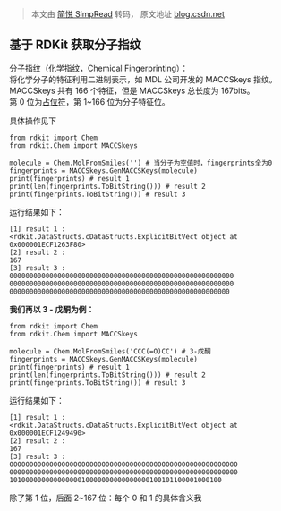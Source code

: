 > 本文由 [简悦 SimpRead](http://ksria.com/simpread/) 转码， 原文地址 [blog.csdn.net](https://blog.csdn.net/zkchen0420/article/details/97921745?ops_request_misc=%257B%2522request%255Fid%2522%253A%2522169880631816800185831282%2522%252C%2522scm%2522%253A%252220140713.130102334..%2522%257D&request_id=169880631816800185831282&biz_id=0&utm_medium=distribute.pc_search_result.none-task-blog-2~all~sobaiduend~default-1-97921745-null-null.142^v96^pc_search_result_base2&utm_term=rdkit%20%E5%88%86%E5%AD%90%E6%8C%87%E7%BA%B9&spm=1018.2226.3001.4187)

基于 RDKit 获取分子指纹
---------------

分子指纹（化学指纹，Chemical Fingerprinting）：  
将化学分子的特征利用二进制表示，如 MDL 公司开发的 MACCSkeys 指纹。  
MACCSkeys 共有 166 个特征，但是 MACCSkeys 总长度为 167bits。  
第 0 位为[占位符](https://so.csdn.net/so/search?q=%E5%8D%A0%E4%BD%8D%E7%AC%A6&spm=1001.2101.3001.7020)，第 1~166 位为分子特征位。

具体操作见下

```
from rdkit import Chem
from rdkit.Chem import MACCSkeys

molecule = Chem.MolFromSmiles('') # 当分子为空值时，fingerprints全为0
fingerprints = MACCSkeys.GenMACCSKeys(molecule)
print(fingerprints) # result 1
print(len(fingerprints.ToBitString())) # result 2
print(fingerprints.ToBitString()) # result 3

```

运行结果如下：

```
[1] result 1 : 
<rdkit.DataStructs.cDataStructs.ExplicitBitVect object at 0x000001ECF1263F80>
[2] result 2 :
167
[3] result 3 :
00000000000000000000000000000000000000000000000000000000
00000000000000000000000000000000000000000000000000000000
0000000000000000000000000000000000000000000000000000000

```

**我们再以 3 - 戊酮为例：**

```
from rdkit import Chem
from rdkit.Chem import MACCSkeys

molecule = Chem.MolFromSmiles('CCC(=O)CC') # 3-戊酮
fingerprints = MACCSkeys.GenMACCSKeys(molecule)
print(fingerprints) # result 1
print(len(fingerprints.ToBitString())) # result 2
print(fingerprints.ToBitString()) # result 3

```

运行结果如下：

```
[1] result 1 : 
<rdkit.DataStructs.cDataStructs.ExplicitBitVect object at 0x000001ECF1249490>
[2] result 2 :
167
[3] result 3 :
000000000000000000000000000000000000000000000000000000000
000000000000000000000000000000000000000000000000000000000
10100000000000000010000000000000000100101100001000100

```

除了第 1 位，后面 2~167 位：每个 0 和 1 的具体含义我